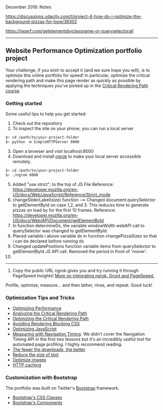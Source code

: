 December 2016: Notes

<!-- Non-optimized code inside for-loops has its mistakes multiplied by the factor "i"! — therefore optimizng the loop code is one of the most important things you can do for performance optimization! -->
https://discussions.udacity.com/t/project-4-how-do-i-optimize-the-background-pizzas-for-loop/36302

<!-- It has been observed that functions like querySelector and querySelectorAll are not as efficient as their fellow Vanilla JS DOM-querying functions getElementById, getElementsByClassName, and getElementsByTagName. -->
https://jsperf.com/getelementsbyclassname-or-queryselectorall




----------------------------------------------------------------------------------

## Website Performance Optimization portfolio project

Your challenge, if you wish to accept it (and we sure hope you will), is to optimize this online portfolio for speed! In particular, optimize the critical rendering path and make this page render as quickly as possible by applying the techniques you've picked up in the [Critical Rendering Path course](https://www.udacity.com/course/ud884).

### Getting started

Some useful tips to help you get started:

1. Check out the repository
2. To inspect the site on your phone, you can run a local server

  ```bash
  $> cd /path/to/your-project-folder
  $> python -m SimpleHTTPServer 8000
  ```

3. Open a browser and visit localhost:8000
4. Download and install [ngrok](https://ngrok.com/) to make your local server accessible remotely.

  ``` bash
  $> cd /path/to/your-project-folder
  $> ./ngrok 8000
  ```

5. Added "use strict"; to the top of JS File
Reference: https://developer.mozilla.org/en-US/docs/Web/JavaScript/Reference/Strict_mode
6. changeSliderLabel(size) function --> Changed document.querySelector to getElementById on case 1,2, and 3. This reduces time to generate pizzas on load by for the first 10 frames. 
Reference: https://developer.mozilla.org/en-US/docs/Web/API/Document/getElementById
7. In function determineDx, the variable windowWidth webAPI call to querySelector was changed to getElementById. 
8. Placed variable i above variable dx in function changePizzaSizes so that i can be declared before running dx
9. Changed updatePositions function variable items from querySelector to getElementById JS API call. Removed the period in front of 'mover'.
10. 



-----------------------------------------------------------------------

1. Copy the public URL ngrok gives you and try running it through PageSpeed Insights! [More on integrating ngrok, Grunt and PageSpeed.](http://www.jamescryer.com/2014/06/12/grunt-pagespeed-and-ngrok-locally-testing/)

Profile, optimize, measure... and then lather, rinse, and repeat. Good luck!

### Optimization Tips and Tricks
* [Optimizing Performance](https://developers.google.com/web/fundamentals/performance/ "web performance")
* [Analyzing the Critical Rendering Path](https://developers.google.com/web/fundamentals/performance/critical-rendering-path/analyzing-crp.html "analyzing crp")
* [Optimizing the Critical Rendering Path](https://developers.google.com/web/fundamentals/performance/critical-rendering-path/optimizing-critical-rendering-path.html "optimize the crp!")
* [Avoiding Rendering Blocking CSS](https://developers.google.com/web/fundamentals/performance/critical-rendering-path/render-blocking-css.html "render blocking css")
* [Optimizing JavaScript](https://developers.google.com/web/fundamentals/performance/critical-rendering-path/adding-interactivity-with-javascript.html "javascript")
* [Measuring with Navigation Timing](https://developers.google.com/web/fundamentals/performance/critical-rendering-path/measure-crp.html "nav timing api"). We didn't cover the Navigation Timing API in the first two lessons but it's an incredibly useful tool for automated page profiling. I highly recommend reading.
* <a href="https://developers.google.com/web/fundamentals/performance/optimizing-content-efficiency/eliminate-downloads.html">The fewer the downloads, the better</a>
* <a href="https://developers.google.com/web/fundamentals/performance/optimizing-content-efficiency/optimize-encoding-and-transfer.html">Reduce the size of text</a>
* <a href="https://developers.google.com/web/fundamentals/performance/optimizing-content-efficiency/image-optimization.html">Optimize images</a>
* <a href="https://developers.google.com/web/fundamentals/performance/optimizing-content-efficiency/http-caching.html">HTTP caching</a>

### Customization with Bootstrap
The portfolio was built on Twitter's <a href="http://getbootstrap.com/">Bootstrap</a> framework.

* <a href="http://getbootstrap.com/css/">Bootstrap's CSS Classes</a>
* <a href="http://getbootstrap.com/components/">Bootstrap's Components</a>


